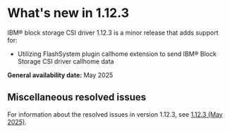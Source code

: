 # What's new in 1.12.3

IBM® block storage CSI driver 1.12.3 is a minor release that adds support for:

- Utilizing FlashSystem plugin callhome extension to send IBM® Block Storage CSI driver callhome data

**General availability date:** May 2025

## Miscellaneous resolved issues

For information about the resolved issues in version 1.12.3, see [1.12.3 (May 2025)](changelog_1.12.3.md).
